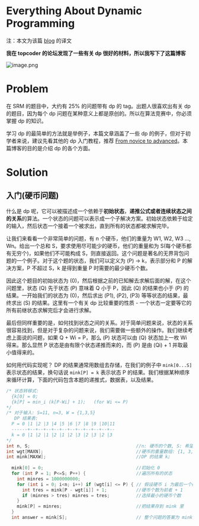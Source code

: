# Everything About Dynamic Programming
注：本文为该篇 [blog](https://codeforces.com/blog/entry/43256) 的译文

**我在 topcoder 的论坛发现了一些有关 dp 很好的材料，所以我写下了这篇博客**

![image.png](https://s2.loli.net/2022/01/07/ZWbR5mrcetXBkVy.png)

# Problem
在 SRM 的题目中，大约有 25% 的问题带有 dp 的 tag。出题人很喜欢出有关 dp 的题目，因为每个 dp 问题在某种意义上都是原创的。所以在算法竞赛中，你必须掌握 dp 的知识。

学习 dp 的最简单的方法就是举例子，本篇文章涵盖了一些 dp 的例子，但对于初学者来说，建议先看其他的 dp 入门教程，推荐 [From novice to advanced](http://www.topcoder.com/tc?module=Static&d1=tutorials&d2=dynProg)。本篇博客的目的是介绍 dp 的各个方面。

# Solution
## 入门(硬币问题)
什么是 dp 呢，它可以被描述成一个依赖于**初始状态**，**递推公式或者连续状态之间的关系**的算法。一个状态的问题可以表示成一个子解决方案。初始状态依赖于给定的输入，然后状态一个接着一个被求出，直到所有的状态都被求解完毕。

让我们来看看一个非常简单的问题，有 n 个硬币，他们的重量为 W1, W2, W3 ..., Wn。给出一个总和 S，要求使用尽可能少的硬币，他们的重量和为 S(每个硬币都有无穷个)，如果他们不可能构成 S，则直接返回。这个问题是著名的无界背包问题的一个例子。对于这个题的状态，我们可以定义为 (P) -> k，表示部分和 P 的解决方案，P 不超过 S，k 是得到重量 P 时需要的最少硬币个数。

因此这个题目的初始状态为 (0)，然后根据之前的已知解去求解后面的解，在这个问题里，状态 (Q) 先于状态 (P) 意味着 Q 小于 P，因此 (Q) 的结果也小于 (P) 的结果。一开始我们的状态为 (0)，然后求出 (P1), (P2), (P3) 等等状态的结果，最终求出 (S) 的结果。这里有一个有关 dp 比较重要的性质 - 一个状态一定要等它的所有前继状态求解完后才会进行求解。

最后但同样重要的是，如何找到状态之间的关系。对于简单问题来说，状态的关系很容易找到，但是对于复杂的问题来说，我们需要做一些额外的操作。我们继续考虑上面说的问题，如果 Q + Wi = P，那么 (P) 状态可以由 (Q) 状态加上一枚 Wi 得来。那么显然 P 状态是由有限个状态递推而来的，而 (P) 是由 (Qi) + 1 并取最小值得来的。

如何用代码实现呢？ DP 的结果通常用数组去存储，在我们的例子中 `mink[0...S]` 表示状态的结果，换句话说 `mink[P] = k` 表示状态 P 的结果。我们根据某种顺序来循环计算，下面的代码包含本题的递推式，数据表，以及结果。

```cpp
/* 状态转移式:
  {k[0] = 0;
  {k[P] = min_i (k[P-Wi] + 1);   (for Wi <= P)
*/
/* 对于输入: S=11, n=3, W = {1,3,5}
   DP 结果表:
  P = 0 |1 |2 |3 |4 |5 |6 |7 |8 |9 |10|11
  ------+--+--+--+--+--+--+--+--+--+--+--
  k = 0 |1 |2 |1 |2 |1 |2 |3 |2 |3 |2 |3
*/
int n, S;                                        //n: 硬币的个数, S: 希望得到的重量
int wgt[MAXN];                                   //硬币的重量数组: {1, 3, 5};
int mink[MAXW];                                  //DP 的结果 k;
 
  mink[0] = 0;                                   //初始化 0
  for (int P = 1; P<=S; P++) {                   //遍历所有的状态
    int minres = 1000000000;                    
    for (int i = 0; i<n; i++) if (wgt[i] <= P) { // 假设硬币 i 为最后一个硬币 
      int tres = mink[P - wgt[i]] + 1;           //硬币个数为前者 + 1
      if (minres > tres) minres = tres;          //选择最小的硬币个数
    }
    mink[P] = minres;                            //把结果存到 mink 里
  }
  int answer = mink[S];                          // 整个问题的答案为 mink[S]
```

